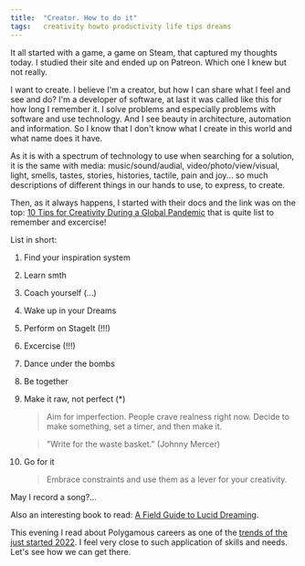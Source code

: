 ```yaml
---
title:  "Creator. How to do it"
tags:   creativity howto productivity life tips dreams
---
```


It all started with a game, a game on Steam, that captured my thoughts today.
I studied their site and ended up on Patreon. Which one I knew but not really.

I want to create. I believe I'm a creator, but how I can share what I feel and see and do? 
I'm a developer of software, at last it was called like this for how long I remember it.
I solve problems and especially problems with software and use technology. And I see beauty
in architecture, automation and information.
So I know that I don't know what I create in this world and what name does it have.

As it is with a spectrum of technology to use when searching for a solution, it is the same
with media: music/sound/audial, video/photo/view/visual, light, smells, tastes, stories, histories,
 tactile, pain and joy... so much descriptions of different things in our hands to use, to express, to create. 

Then, as it always happens, I started with their docs and the link was on the top:
[10 Tips for Creativity During a Global Pandemic](https://blog.patreon.com/10-tips-for-creativity-during-global-pandemic)
that is quite list to remember and excercise!

List in short:

1. Find your inspiration system
1. Learn smth
1. Coach yourself (...)
1. Wake up in your Dreams
1. Perform on StageIt (!!!)
1. Excercise (!!!)
1. Dance under the bombs
1. Be together
1. Make it raw, not perfect (*)

   > Aim for imperfection. People crave realness right now. Decide to make something, set a timer, and then make it.

   > "Write for the waste basket." (Johnny Mercer)

1. Go for it

   > Embrace constraints and use them as a lever for your creativity.

May I record a song?...

Also an interesting book to read: [A Field Guide to Lucid Dreaming](https://www.workman.com/products/a-field-guide-to-lucid-dreaming).

This evening I read about Polygamous careers as one of the [trends of the just started 2022](https://www.businessinsider.com/5-predictions-future-of-tech-society-2021-12).
I feel very close to such application of skills and needs. Let's see how we can get there.
